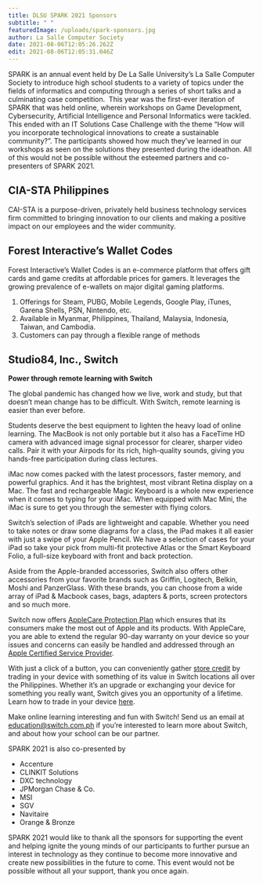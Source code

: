 ```yaml
---
title: DLSU SPARK 2021 Sponsors
subtitle: " "
featuredImage: /uploads/spark-sponsors.jpg
author: La Salle Computer Society
date: 2021-08-06T12:05:26.262Z
edit: 2021-08-06T12:05:31.046Z
---
```

SPARK is an annual event held by De La Salle University’s La Salle Computer Society to introduce high school students to a variety of topics under the fields of informatics and computing through a series of short talks and a culminating case competition.  This year was the first-ever iteration of SPARK that was held online, wherein workshops on Game Development, Cybersecurity, Artificial Intelligence and Personal Informatics were tackled. This ended with an IT Solutions Case Challenge with the theme “How will you incorporate technological innovations to create a sustainable community?”. The participants showed how much they’ve learned in our workshops as seen on the solutions they presented during the ideathon. All of this would not be possible without the esteemed partners and co-presenters of SPARK 2021.

## CIA-STA Philippines

CAI-STA is a purpose-driven, privately held business technology services firm committed to bringing innovation to our clients and making a positive impact on our employees and the wider community.

## Forest Interactive’s Wallet Codes

Forest Interactive’s Wallet Codes is an e-commerce platform that offers gift cards and game credits at affordable prices for gamers. It leverages the growing prevalence of e-wallets on major digital gaming platforms.

1. Offerings for Steam, PUBG, Mobile Legends, Google Play, iTunes, Garena Shells, PSN, Nintendo, etc.
2. Available in Myanmar, Philippines, Thailand, Malaysia, Indonesia, Taiwan, and Cambodia.
3. Customers can pay through a flexible range of methods

## Studio84, Inc., Switch

**Power through remote learning with Switch**

The global pandemic has changed how we live, work and study, but that doesn’t mean change has to be difficult. With Switch, remote learning is easier than ever before.

Students deserve the best equipment to lighten the heavy load of online learning. The MacBook is not only portable but it also has a FaceTime HD camera with advanced image signal processor for clearer, sharper video calls. Pair it with your Airpods for its rich, high-quality sounds, giving you hands-free participation during class lectures.

iMac now comes packed with the latest processors, faster memory, and powerful graphics. And it has the brightest, most vibrant Retina display on a Mac. The fast and rechargeable Magic Keyboard is a whole new experience when it comes to typing for your iMac. When equipped with Mac Mini, the iMac is sure to get you through the semester with flying colors.

Switch’s selection of iPads are lightweight and capable. Whether you need to take notes or draw some diagrams for a class, the iPad makes it all easier with just a swipe of your Apple Pencil. We have a selection of cases for your iPad so take your pick from multi-fit protective Atlas or the Smart Keyboard Folio, a full-size keyboard with front and back protection.

Aside from the Apple-branded accessories, Switch also offers other accessories from your favorite brands such as Griffin, Logitech, Belkin, Moshi and PanzerGlass. With these brands, you can choose from a wide array of iPad & Macbook cases, bags, adapters & ports, screen protectors and so much more. 

Switch now offers [AppleCare Protection Plan](https://istore.ph/blogs/newsroom/applecare-products) which ensures that its consumers make the most out of Apple and its products. With AppleCare, you are able to extend the regular 90-day warranty on your device so your issues and concerns can easily be handled and addressed through an [Apple Certified Service Provider](https://istore.ph/blogs/newsroom/why-should-you-choose-an-apple-authorized-service-provider).

With just a click of a button, you can conveniently gather [store credit](https://istore.ph/blogs/newsroom/get-more-value-out-of-your-old-device-when-you-trade-in) by trading in your device with something of its value in Switch locations all over the Philippines. Whether it’s an upgrade or exchanging your device for something you really want, Switch gives you an opportunity of a lifetime. Learn how to trade in your device [here](https://istore.ph/pages/trade-in).

Make online learning interesting and fun with Switch! Send us an email at education@switch.com.ph if you’re interested to learn more about Switch, and about how your school can be our partner.





SPARK 2021 is also co-presented by 

* Accenture 
* CLINKIT Solutions
* DXC technology
* JPMorgan Chase & Co.
* MSI
* SGV 
* Navitaire
* Orange & Bronze 

SPARK 2021 would like to thank all the sponsors for supporting the event and helping ignite the young minds of our participants to further pursue an interest in technology as they continue to become more innovative and create new possibilities in the future to come. This event would not be possible without all your support, thank you once again.